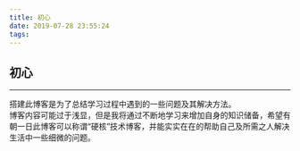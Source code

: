 ```yaml
---
title: 初心
date: 2019-07-28 23:55:24
tags:
---
```

## 初心
<hr>
搭建此博客是为了总结学习过程中遇到的一些问题及其解决方法。<br/>
博客内容可能过于浅显，但是我将通过不断地学习来增加自身的知识储备，希望有朝一日此博客可以称谓“硬核”技术博客，并能实实在在的帮助自己及所需之人解决生活中一些细微的问题。